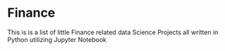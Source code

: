 # Finance
This is is a list of little Finance related data Science Projects all written in Python utilizing Jupyter Notebook
